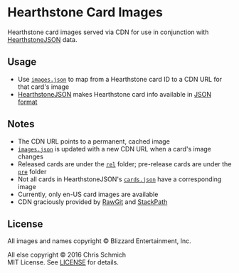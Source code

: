 # Hearthstone Card Images

Hearthstone card images served via CDN for use in conjunction with [HearthstoneJSON](https://hearthstonejson.com/) data.

## Usage

- Use [`images.json`](images.json) to map from a Hearthstone card ID to a CDN URL for that card's image
- [HearthstoneJSON](https://hearthstonejson.com/) makes Hearthstone card info available in [JSON format](https://api.hearthstonejson.com/v1/latest/enUS/cards.json)

## Notes

- The CDN URL points to a permanent, cached image
- [`images.json`](images.json) is updated with a new CDN URL when a card's image changes
- Released cards are under the [`rel`](rel) folder; pre-release cards are under the [`pre`](pre) folder
- Not all cards in HearthstoneJSON's [`cards.json`](https://api.hearthstonejson.com/v1/latest/enUS/cards.json) have a corresponding image
- Currently, only en-US card images are available
- CDN graciously provided by [RawGit](http://rawgit.com/) and [StackPath](https://www.stackpath.com/)

## License

All images and names copyright © Blizzard Entertainment, Inc.

All else copyright © 2016 Chris Schmich  
MIT License. See [LICENSE](LICENSE) for details.
